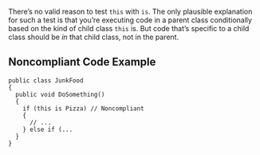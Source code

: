 There’s no valid reason to test `this` with `is`. The only plausible explanation for such a test is that you’re executing code in a parent class conditionally based on the kind of child class `this` is. But code that’s specific to a child class should be *in* that child class, not in the parent.
 
## Noncompliant Code Example

    public class JunkFood
    {
      public void DoSomething()
      {
        if (this is Pizza) // Noncompliant
        {
          // ...
        } else if (...
      }
    }